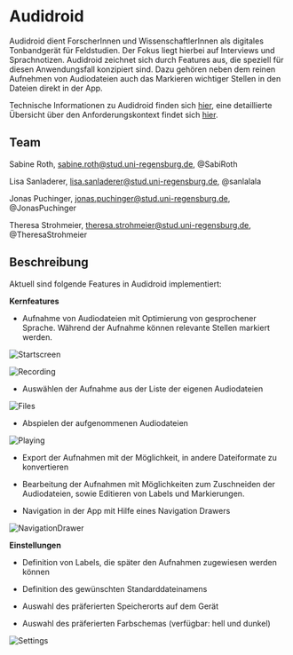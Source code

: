 # Audidroid

Audidroid dient ForscherInnen und WissenschaftlerInnen als digitales Tonbandgerät für Feldstudien. 
Der Fokus liegt hierbei auf Interviews und Sprachnotizen. 
Audidroid zeichnet sich durch Features aus, die speziell für diesen Anwendungsfall konzipiert sind. 
Dazu gehören neben dem reinen Aufnehmen von Audiodateien auch das Markieren wichtiger Stellen in den Dateien direkt in der App.

Technische Informationen zu Audidroid finden sich [hier](./docs/Setup.md), eine detaillierte Übersicht über den Anforderungskontext findet sich [hier](./docs/Overview.md).


## Team

Sabine Roth, sabine.roth@stud.uni-regensburg.de, @SabiRoth

Lisa Sanladerer, lisa.sanladerer@stud.uni-regensburg.de, @sanlalala

Jonas Puchinger, jonas.puchinger@stud.uni-regensburg.de, @JonasPuchinger

Theresa Strohmeier, theresa.strohmeier@stud.uni-regensburg.de, @TheresaStrohmeier


## Beschreibung

Aktuell sind folgende Features in Audidroid implementiert:

**Kernfeatures**

- Aufnahme von Audiodateien mit Optimierung von gesprochener Sprache. Während der Aufnahme können relevante Stellen markiert werden.

![Startscreen](https://github.com/UniRegensburg/ase-abschlussprojekte-ws1920-digitales-tonbandgerat-fur-feldstudien/blob/master/requirements/Screenshots/Startscreen.png)

![Recording](https://github.com/UniRegensburg/ase-abschlussprojekte-ws1920-digitales-tonbandgerat-fur-feldstudien/blob/master/requirements/Screenshots/Recording.png)

- Auswählen der Aufnahme aus der Liste der eigenen Audiodateien

![Files](https://github.com/UniRegensburg/ase-abschlussprojekte-ws1920-digitales-tonbandgerat-fur-feldstudien/blob/master/requirements/Screenshots/Files.png)

- Abspielen der aufgenommenen Audiodateien

![Playing](https://github.com/UniRegensburg/ase-abschlussprojekte-ws1920-digitales-tonbandgerat-fur-feldstudien/blob/master/requirements/Screenshots/Playing.png)

- Export der Aufnahmen mit der Möglichkeit, in andere Dateiformate zu konvertieren

- Bearbeitung der Aufnahmen mit Möglichkeiten zum Zuschneiden der Audiodateien, sowie Editieren von Labels und Markierungen.

- Navigation in der App mit Hilfe eines Navigation Drawers

![NavigationDrawer](https://github.com/UniRegensburg/ase-abschlussprojekte-ws1920-digitales-tonbandgerat-fur-feldstudien/blob/master/requirements/Screenshots/NavigationDrawer.png)



**Einstellungen**

- Definition von Labels, die später den Aufnahmen zugewiesen werden können

- Definition des gewünschten Standarddateinamens

- Auswahl des präferierten Speicherorts auf dem Gerät

- Auswahl des präferierten Farbschemas (verfügbar: hell und dunkel)

![Settings](https://github.com/UniRegensburg/ase-abschlussprojekte-ws1920-digitales-tonbandgerat-fur-feldstudien/blob/master/requirements/Screenshots/Settings.png)
